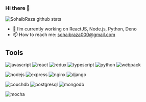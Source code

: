 ### Hi there 👋

<!--
**SohaibRaza/SohaibRaza** is a ✨ _special_ ✨ repository because its `README.md` (this file) appears on your GitHub profile.

Here are some ideas to get you started:

- 🔭 I’m currently working on ReactJS, Node.js, Python, Deno
- 🌱 I’m currently learning Docker, IoT
- 👯 I’m looking to collaborate on ...
- 🤔 I’m looking for help with ...
- 💬 Ask me about ...
- 📫 How to reach me: sohaibraza000@gmail.com
- 😄 Pronouns: ...
- ⚡ Fun fact: ...
-->

![SohaibRaza github stats](https://github-readme-stats.vercel.app/api?username=SohaibRaza&show_icons=true&hide_border=true)


- 🔭 I’m currently working on ReactJS, Node.js, Python, Deno
- 📫 How to reach me: sohaibraza000@gmail.com

## Tools
![javascript](https://user-images.githubusercontent.com/7778803/101231702-e51d5600-36ce-11eb-932c-c025aa2887fa.png)
![react](https://user-images.githubusercontent.com/7778803/101231734-07af6f00-36cf-11eb-8f43-950c619d510d.png)
![redux](https://user-images.githubusercontent.com/7778803/101231758-2a418800-36cf-11eb-9712-ae8bd59e57de.png)
![typescript](https://user-images.githubusercontent.com/7778803/101231592-18abb080-36ce-11eb-8590-f6827edf76f2.png)
![python](https://user-images.githubusercontent.com/7778803/101232043-2151b600-36d1-11eb-9122-a7334e07d6e7.png)
![webpack](https://user-images.githubusercontent.com/7778803/101231590-177a8380-36ce-11eb-9dd2-47dc38ea66a7.png)

![nodejs](https://user-images.githubusercontent.com/7778803/101231623-498be580-36ce-11eb-81f1-cd0b6021f5db.png)
![express](https://user-images.githubusercontent.com/7778803/101231481-64aa2580-36cd-11eb-852f-988a7e32abd1.png)
![nginx](https://user-images.githubusercontent.com/7778803/101231394-bd2cf300-36cc-11eb-8570-34f81ec44d55.png)
![django](https://user-images.githubusercontent.com/7778803/101231587-13e6fc80-36ce-11eb-828c-26d30e003d7f.png)

![couchdb](https://user-images.githubusercontent.com/7778803/101231941-5dd0e200-36d0-11eb-91a9-030498ea5f39.png)
![postgresql](https://user-images.githubusercontent.com/7778803/101231881-e8fda800-36cf-11eb-81b3-749ea2d75ab8.png)
![mongodb](https://user-images.githubusercontent.com/7778803/101231887-f3b83d00-36cf-11eb-8e51-81862e0c9d31.png)

![mocha](https://user-images.githubusercontent.com/7778803/101231505-886d6b80-36cd-11eb-9a5e-936b37b71ebd.png)
